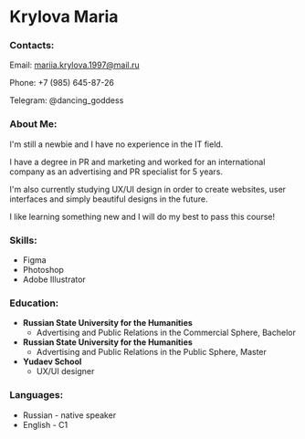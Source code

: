 # **Krylova Maria**

### **Contacts**: 

Email: mariia.krylova.1997@mail.ru

Phone: +7 (985) 645-87-26

Telegram: @dancing_goddess

### **About Me**: 

I'm still a newbie and I have no experience in the IT field.

I have a degree in PR and marketing and worked for an international company as an advertising and PR specialist for 5 years.

I'm also currently studying UX/UI design in order to create websites, user interfaces and simply beautiful designs in the future.

I like learning something new and I will do my best to pass this course!

### **Skills**:

* Figma
* Photoshop
* Adobe Illustrator

### **Education**:

* **Russian State University for the Humanities**
    + Advertising and Public Relations in the Commercial Sphere, Bachelor
* **Russian State University for the Humanities**
    + Advertising and Public Relations in the Public Sphere, Master
* **Yudaev School**
    + UX/UI designer
   
### **Languages**:
  * Russian - native speaker
  * English - C1
